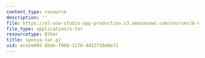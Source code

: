 ```yaml
---
content_type: resource
description: ''
file: https://ol-ocw-studio-app-production.s3.amazonaws.com/courses/6-837-computer-graphics-fall-2012/ace2e0058bdef0b812704d13f10d4e71_sponza.tar.gz
file_type: application/x-tar
resourcetype: Other
title: sponza.tar.gz
uid: ace2e005-8bde-f0b8-1270-4d13f10d4e71
---
```

